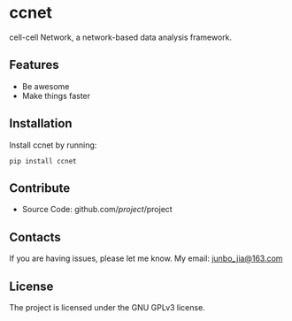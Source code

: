 ccnet
========

cell-cell Network, a network-based data analysis framework.

Features
--------

- Be awesome
- Make things faster

Installation
------------

Install ccnet by running:

    pip install ccnet

Contribute
----------

- Source Code: github.com/$project/$project

Contacts
-------

If you are having issues, please let me know.
My email: junbo_jia@163.com

License
-------

The project is licensed under the GNU GPLv3 license.
